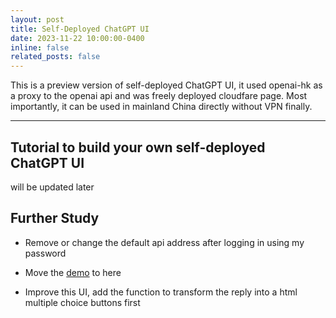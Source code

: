```yaml
---
layout: post
title: Self-Deployed ChatGPT UI
date: 2023-11-22 10:00:00-0400
inline: false
related_posts: false
---
```


This is a preview version of self-deployed ChatGPT UI, it used openai-hk as a proxy to the openai api and was freely deployed cloudfare page. Most importantly, it can be used in mainland China directly without VPN finally.

---

## Tutorial to build your own self-deployed ChatGPT UI

will be updated later

## Further Study

- Remove or change the default api address after logging in using my password

- Move the [demo](https://mychatgpt-8n4.pages.dev/#/) to here

- Improve this UI, add the function to transform the reply into a html multiple choice buttons first